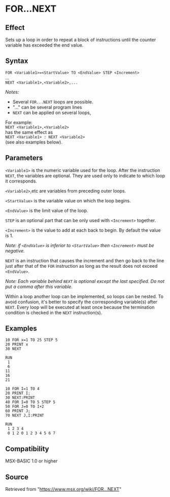 # FOR...NEXT

## Effect

Sets up a loop in order to repeat a block of instructions until the counter variable has exceeded the end value.

## Syntax

`FOR <Variable1>=<StartValue> TO <EndValue> STEP <Increment>`  
...  
`NEXT <Variable1>,<Variable2>,...`

_Notes:_
- Several `FOR...NEXT` loops are possible.
- "..." can be several program lines
- `NEXT` can be applied on several loops,

For example:  
`NEXT <Variable1>,<Variable2>`  
has the same effect as  
`NEXT <Variable1> : NEXT <Variable2>`  
 (see also examples below).

## Parameters

`<Variable1>` is the numeric variable used for the loop. After the instruction `NEXT`, the variables are optional. They are used only to indicate to which loop it corresponds.

`<Variable2>`,etc are variables from preceding outer loops.

`<StartValue>` is the variable value on which the loop begins.

`<EndValue>` is the limit value of the loop.

`STEP` is an optional part that can be only used with `<Increment>` together.

`<Increment>` is the value to add at each back to begin. By default the value is 1.

_Note: if `<EndValue>` is inferior to `<StartValue>` then `<Increment>` must be negative._

`NEXT` is an instruction that causes the increment and then go back to the line just after that of the `FOR` instruction as long as the result does not exceed `<EndValue>`.

_Note: Each variable behind `NEXT` is optional except the last specified. Do not put a comma after this variable._

Within a loop another loop can be implemented, so loops can be nested. To avoid confusion, it's better to specify the corresponding variable(s) after `NEXT`. Every loop will be executed at least once because the termination condition is checked in the `NEXT` instruction(s).

## Examples

```basic
10 FOR x=1 TO 25 STEP 5
20 PRINT x
30 NEXT

RUN
 1
 6
11
16
21
```
```basic
10 FOR I=1 TO 4
20 PRINT I;
30 NEXT:PRINT
40 FOR I=0 TO 5 STEP 5
50 FOR J=0 TO I+2
60 PRINT J;
70 NEXT J,I:PRINT

RUN
 1 2 3 4
 0 1 2 0 1 2 3 4 5 6 7
```

## Compatibility

MSX-BASIC 1.0 or higher

## Source

Retrieved from "https://www.msx.org/wiki/FOR...NEXT"

